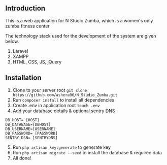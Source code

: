 ##  Introduction
This is a web application for N Studio Zumba, which is a women's only zumba fitness center

The technology stack used for the development of the system are given below.

1. Laravel
2. XAMPP
3. HTML, CSS, JS, jQuery


##  Installation
1. Clone to your server root `git clone https://github.com/ashera96/N_Studio_Zumba.git`
2. Run `composer install` to install all dependencies
3. Create .env in application root `touch .env`
4. Add your database details & optional sentry DNS
```
DB_HOST= [HOST]
DB_DATABASE=[DBHOST]
DB_USERNAME=[USERNAME]
DB_PASSWORD= [PASSWORD]
SENTRY_DSN= [SENTRYDNS]
```
5. Run `php artisan key:generate` to generate key
6. Run `php artisan migrate --seed` to install the database & required data
7. All done!
```
